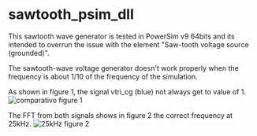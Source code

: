 # sawtooth_psim_dll
This sawtooth wave generator is tested in PowerSim v9 64bits and its intended to overrun the issue with the element "Saw-tooth voltage source (grounded)".

The sawtooth-wave voltage generator doesn't work properly when the frequency is about 1/10 of the frequency of the simulation.

As shown in figure 1, the signal vtri_cg (blue) not always get to value of 1.
![comparativo](https://user-images.githubusercontent.com/13546280/104252965-21706e80-5452-11eb-8278-97423700fbbe.PNG)
figure 1

The FFT from both signals shows in figure 2 the correct frequency at 25kHz.
![25kHz](https://user-images.githubusercontent.com/13546280/104252984-2c2b0380-5452-11eb-9e34-29ad64706e94.PNG)
figure 2
